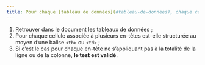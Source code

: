 ```yaml
---
title: Pour chaque [tableau de données](#tableau-de-donnees), chaque cellule associée à plusieurs en-têtes est-elle structurée au moyen d’une balise `<td>` ou `<th>` ?
---
```


1. Retrouver dans le document les tableaux de données ;
2. Pour chaque cellule associée à plusieurs en-têtes est-elle structurée au moyen d’une balise `<th>` ou `<td>` ;
3. Si c’est le cas pour chaque en-tête ne s’appliquant pas à la totalité de la ligne ou de la colonne, **le test est validé**.